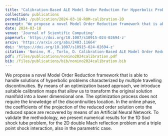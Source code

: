 ```yaml
---
title: "Calibration-Based ALE Model Order Reduction for Hyperbolic Problems with Self-Similar Travelling Discontinuities"
collection: publications
permalink: /publication/2024-03-18-ROM-calibration-2D
excerpt: 'We propose a novel Model Order Reduction framework that is able to handle solutions of hyperbolic problems characterized by multiple travelling discontinuities. By means of an optimization based approach, we introduce suitable calibration maps that allow us to transform the original solution manifold into a lower dimensional one. The optimization process does not require the knowledge of the discontinuities location. In the online phase, the coefficients of the projection of the reduced order solution onto the reduced space are recovered by means of an Artificial Neural Network. To validate the methodology, we present numerical results for the 1D Sod shock tube problem and for the 2D double Mach reflection problem, also in the parametric case.'
date: 2024-03-18
venue: 'Journal of Scientific Computing'
paperurl: 'https://doi.org/10.1007/s10915-024-02694-z'
arxiv: 'https://arxiv.org/abs/2403.11664'
doi: 'https://doi.org/10.1007/s10915-024-02694-z'
citation: 'Nonino, M., Torlo, D. Calibration-Based ALE Model Order Reduction for Hyperbolic Problems with Self-Similar Travelling Discontinuities. J Sci Comput 101, 60 (2024). https://doi.org/10.1007/s10915-024-02694-z'
pdf: /files/publications/nonino2024calibration.pdf
bib: /files/publications/bib/nonino2024calibration.bib
---
```

We propose a novel Model Order Reduction framework that is able to handle solutions of hyperbolic problems characterized by multiple travelling discontinuities. By means of an optimization based approach, we introduce suitable calibration maps that allow us to transform the original solution manifold into a lower dimensional one. The optimization process does not require the knowledge of the discontinuities location. In the online phase, the coefficients of the projection of the reduced order solution onto the reduced space are recovered by means of an Artificial Neural Network. To validate the methodology, we present numerical results for the 1D Sod shock tube problem, for the 2D double Mach reflection problem and a triple point shock interaction, also in the parametric case. 
